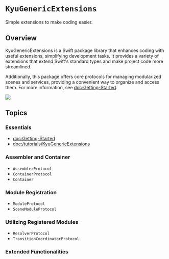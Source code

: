 # ``KyuGenericExtensions``

Simple extensions to make coding easier.

## Overview

KyuGenericExtensions is a Swift package library that enhances coding with useful extensions, simplifying development tasks. It provides a variety of extensions that extend Swift's standard types and make project code more streamlined.

Additionally, this package offers core protocols for managing modularized scenes and services, providing a convenient way to organize and access them. For more information, see <doc:Getting-Started>.

![](assembler-essentials)

## Topics

### Essentials

- <doc:Getting-Started>
- <doc:/tutorials/KyuGenericExtensions>

### Assembler and Container

- ``AssemblerProtocol``
- ``ContainerProtocol``
- ``Container``

### Module Registration

- ``ModuleProtocol``
- ``SceneModuleProtocol``

### Utilizing Registered Modules

- ``ResolverProtocol``
- ``TransitionCoordinatorProtocol``

### Extended Functionalities
